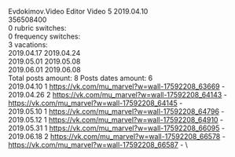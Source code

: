 Evdokimov.Video	Editor Video 5 2019.04.10\
356508400\
0 rubric switches:\
0 frequency switches:\
3 vacations:\
2019.04.17 2019.04.24 \
2019.05.01 2019.05.08 \
2019.06.01 2019.06.08 \
Total posts amount: 8	Posts dates amount: 6\
2019.04.10 1 https://vk.com/mu_marvel?w=wall-17592208_63669 - \
2019.04.26 2 https://vk.com/mu_marvel?w=wall-17592208_64143 - https://vk.com/mu_marvel?w=wall-17592208_64145 - \
2019.05.10 1 https://vk.com/mu_marvel?w=wall-17592208_64796 - \
2019.05.12 1 https://vk.com/mu_marvel?w=wall-17592208_64910 - \
2019.05.31 1 https://vk.com/mu_marvel?w=wall-17592208_66095 - \
2019.06.18 2 https://vk.com/mu_marvel?w=wall-17592208_66578 - https://vk.com/mu_marvel?w=wall-17592208_66587 - \
